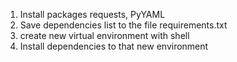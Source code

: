 1. Install packages requests, PyYAML
1. Save dependencies list to the file requirements.txt
1. create new virtual environment with shell
1. Install dependencies to that new environment
